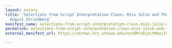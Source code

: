 ```yaml
---
layout: aviary
title: 'Selections from Script Interpretation Class: Miss Julie and The Father by
  August Strindberg'
manifest_name: selections-from-script-interpretation-class-miss-julie-and-the-father-by-august-strindberg
permalink: selections-from-script-interpretation-class-miss-julie-and-the-father-by-august-strindberg
external_manifest_url: https://norman.hrc.utexas.edu/notDM/objectManifest/p15878coll78v3/17

---
```

<!-- Add an essay or interpretive material below this line,
using HTML or markdown.  Do not modify this file above this line -->

